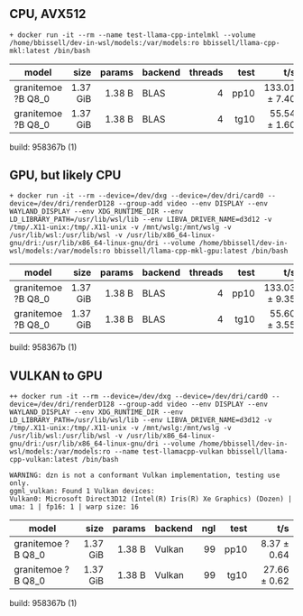 #


## CPU, AVX512
```
+ docker run -it --rm --name test-llama-cpp-intelmkl --volume /home/bbissell/dev-in-wsl/models:/var/models:ro bbissell/llama-cpp-mkl:latest /bin/bash
```

| model                          |       size |     params | backend    | threads |          test |                  t/s |
| ------------------------------ | ---------: | ---------: | ---------- | ------: | ------------: | -------------------: |
| granitemoe ?B Q8_0             |   1.37 GiB |     1.38 B | BLAS       |       4 |          pp10 |        133.01 ± 7.40 |
| granitemoe ?B Q8_0             |   1.37 GiB |     1.38 B | BLAS       |       4 |          tg10 |         55.54 ± 1.60 |

build: 958367b (1)


## GPU, but likely CPU
```
+ docker run -it --rm --device=/dev/dxg --device=/dev/dri/card0 --device=/dev/dri/renderD128 --group-add video --env DISPLAY --env WAYLAND_DISPLAY --env XDG_RUNTIME_DIR --env LD_LIBRARY_PATH=/usr/lib/wsl/lib --env LIBVA_DRIVER_NAME=d3d12 -v /tmp/.X11-unix:/tmp/.X11-unix -v /mnt/wslg:/mnt/wslg -v /usr/lib/wsl:/usr/lib/wsl -v /usr/lib/x86_64-linux-gnu/dri:/usr/lib/x86_64-linux-gnu/dri --volume /home/bbissell/dev-in-wsl/models:/var/models:ro bbissell/llama-cpp-mkl-gpu:latest /bin/bash
```

| model                          |       size |     params | backend    | threads |          test |                  t/s |
| ------------------------------ | ---------: | ---------: | ---------- | ------: | ------------: | -------------------: |
| granitemoe ?B Q8_0             |   1.37 GiB |     1.38 B | BLAS       |       4 |          pp10 |        133.03 ± 9.35 |
| granitemoe ?B Q8_0             |   1.37 GiB |     1.38 B | BLAS       |       4 |          tg10 |         55.60 ± 3.55 |

build: 958367b (1)

## VULKAN to GPU
```
++ docker run -it --rm --device=/dev/dxg --device=/dev/dri/card0 --device=/dev/dri/renderD128 --group-add video --env DISPLAY --env WAYLAND_DISPLAY --env XDG_RUNTIME_DIR --env LD_LIBRARY_PATH=/usr/lib/wsl/lib --env LIBVA_DRIVER_NAME=d3d12 -v /tmp/.X11-unix:/tmp/.X11-unix -v /mnt/wslg:/mnt/wslg -v /usr/lib/wsl:/usr/lib/wsl -v /usr/lib/x86_64-linux-gnu/dri:/usr/lib/x86_64-linux-gnu/dri --volume /home/bbissell/dev-in-wsl/models:/var/models:ro --name test-llamacpp-vulkan bbissell/llama-cpp-vulkan:latest /bin/bash
```

```
WARNING: dzn is not a conformant Vulkan implementation, testing use only.
ggml_vulkan: Found 1 Vulkan devices:
Vulkan0: Microsoft Direct3D12 (Intel(R) Iris(R) Xe Graphics) (Dozen) | uma: 1 | fp16: 1 | warp size: 16
```
| model                          |       size |     params | backend    | ngl |          test |                  t/s |
| ------------------------------ | ---------: | ---------: | ---------- | --: | ------------: | -------------------: |
| granitemoe ?B Q8_0             |   1.37 GiB |     1.38 B | Vulkan     |  99 |          pp10 |          8.37 ± 0.64 |
| granitemoe ?B Q8_0             |   1.37 GiB |     1.38 B | Vulkan     |  99 |          tg10 |         27.66 ± 0.62 |

build: 958367b (1)
